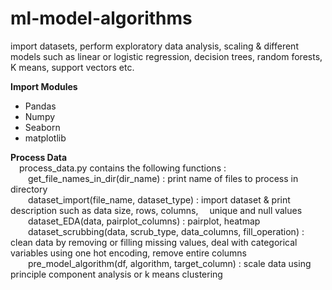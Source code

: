 # ml-model-algorithms
import datasets, perform exploratory data analysis, scaling &amp; different models such as linear or logistic regression, decision trees, random forests, K means, support vectors etc.

**Import Modules**
- Pandas
- Numpy
- Seaborn
- matplotlib

**Process Data** <br />
&emsp;process_data.py contains the following functions : <br />
&emsp;&emsp;get_file_names_in_dir(dir_name) : print name of files to process in directory  <br />
&emsp;&emsp;dataset_import(file_name, dataset_type) : import dataset & print description  such as data size, rows, columns,&emsp; unique and null values  <br />
&emsp;&emsp;dataset_EDA(data, pairplot_columns) : pairplot, heatmap  <br />
&emsp;&emsp;dataset_scrubbing(data, scrub_type, data_columns, fill_operation) : clean data by removing or filling missing values, deal with categorical variables using one hot encoding, remove entire columns  <br />
&emsp;&emsp;pre_model_algorithm(df, algorithm, target_column) : scale data using principle component analysis or k means clustering <br />